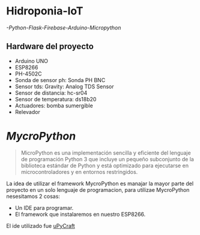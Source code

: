 # Hidroponia-IoT
 _-Python-Flask-Firebase-Arduino-Micropython_

## Hardware del proyecto

- Arduino UNO
- ESP8266
- PH-4502C
- Sonda de sensor ph: Sonda PH BNC
- Sensor tds: Gravity: Analog TDS Sensor
- Sensor de distancia: hc-sr04
- Sensor de temperatura: ds18b20
- Actuadores: bomba sumergible
- Relevador

# _MycroPython_
>MicroPython es una implementación sencilla y eficiente del lenguaje de programación Python 3 que incluye un pequeño subconjunto de la biblioteca estándar de Python y está optimizado para ejecutarse en microcontroladores y en entornos restringidos.

La idea de utilizar el framework MycroPython es manajar la mayor parte del proyecto en un solo lenguaje de programacion, para utilizae MycroPython nesesitamos 2 cosas:

-   Un IDE para programar.
-   El framework que instalaremos en nuestro ESP8266.

El ide utilizado fue [uPyCraft]( https://randomnerdtutorials.com/uPyCraftWindows)
